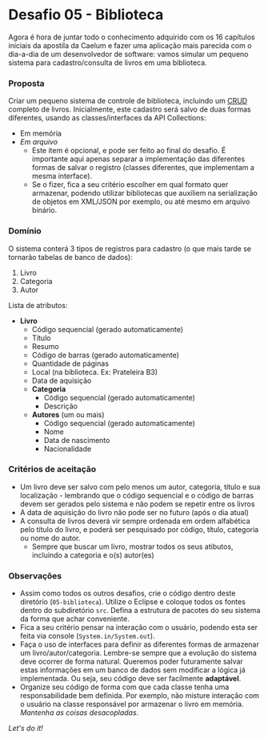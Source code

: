 # Desafio 05 - Biblioteca

Agora é hora de juntar todo o conhecimento adquirido com os 16 capítulos iniciais da apostila da Caelum e fazer uma aplicação mais parecida com o dia-a-dia de um desenvolvedor de software: vamos simular um pequeno sistema para cadastro/consulta de livros em uma biblioteca.

### Proposta

Criar um pequeno sistema de controle de biblioteca, incluindo um [CRUD](https://pt.wikipedia.org/wiki/CRUD) completo de livros. Inicialmente, este cadastro será salvo de duas formas diferentes, usando as classes/interfaces da API Collections:

- Em memória
- _Em arquivo_
    - Este item é opcional, e pode ser feito ao final do desafio. É importante aqui apenas separar a implementação das diferentes formas de salvar o registro (classes diferentes, que implementam a mesma interface).
    - Se o fizer, fica a seu critério escolher em qual formato quer armazenar, podendo utilizar bibliotecas que auxiliem na serialização de objetos em XML/JSON por exemplo, ou até mesmo em arquivo binário.

### Domínio

O sistema conterá 3 tipos de registros para cadastro (o que mais tarde se tornarão tabelas de banco de dados):

1. Livro
2. Categoria
3. Autor

Lista de atributos:

- **Livro**
    - Código sequencial (gerado automaticamente)
    - Título
    - Resumo
    - Código de barras (gerado automaticamente)
    - Quantidade de páginas
    - Local (na biblioteca. Ex: Prateleira B3)
    - Data de aquisição
    - **Categoria**
        - Código sequencial (gerado automaticamente)
        - Descrição
    - **Autores** (um ou mais)
        - Código sequencial (gerado automaticamente)
        - Nome
        - Data de nascimento
        - Nacionalidade

### Critérios de aceitação

- Um livro deve ser salvo com pelo menos um autor, categoria, título e sua localização - lembrando que o código sequencial e o código de barras devem ser gerados pelo sistema e não podem se repetir entre os livros
- A data de aquisição do livro não pode ser no futuro (após o dia atual)
- A consulta de livros deverá vir sempre ordenada em ordem alfabética pelo título do livro, e poderá ser pesquisado por código, título, categoria ou nome do autor.
    - Sempre que buscar um livro, mostrar todos os seus atibutos, incluindo a categoria e o(s) autor(es)

### Observações

- Assim como todos os outros desafios, crie o código dentro deste diretório (`05-biblioteca`). Utilize o Eclipse e coloque todos os fontes dentro do subdiretório `src`. Defina a estrutura de pacotes do seu sistema da forma que achar conveniente.
- Fica a seu critério pensar na interação com o usuário, podendo esta ser feita via console (`System.in/System.out`).
- Faça o uso de interfaces para definir as diferentes formas de armazenar um livro/autor/categoria. Lembre-se sempre que a evolução do sistema deve ocorrer de forma natural. Queremos poder futuramente salvar estas informações em um banco de dados sem modificar a lógica já implementada. Ou seja, seu código deve ser facilmente **adaptável**.
- Organize seu código de forma com que cada classe tenha uma responsabilidade bem definida. Por exemplo, não misture interação com o usuário na classe responsável por armazenar o livro em memória. _Mantenha as coisas desacopladas_.

_Let's do it!_